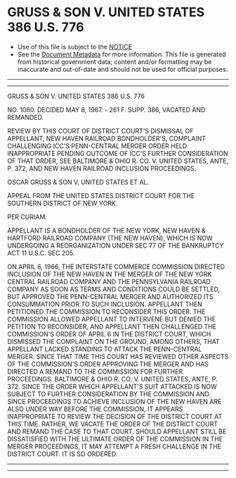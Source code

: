 ---
---

# GRUSS & SON V. UNITED STATES 386 U.S. 776

* Use of this file is subject to the [NOTICE](https://github.com/publicdocs/notice/blob/master/NOTICE)
* See the [Document Metadata](../../../) for more information.
  This file is generated from historical government data; content and/or formatting may be inaccurate and out-of-date and should not be used for official purposes.

----------
----------

GRUSS & SON V. UNITED STATES 386 U.S. 776

NO. 1060.  DECIDED MAY 8, 1967.  - 261 F. SUPP. 386, VACATED AND REMANDED.

REVIEW BY THIS COURT OF DISTRICT COURT'S DISMISSAL OF APPELLANT, NEW HAVEN RAILROAD BONDHOLDER'S, COMPLAINT CHALLENGING ICC'S PENN-CENTRAL MERGER ORDER HELD INAPPROPRIATE PENDING OUTCOME OF ICC'S FURTHER CONSIDERATION OF THAT ORDER, SEE BALTIMORE & OHIO R. CO. V. UNITED STATES, ANTE, P. 372, AND NEW HAVEN RAILROAD INCLUSION PROCEEDINGS.

OSCAR GRUSS & SON V. UNITED STATES ET AL.

APPEAL FROM THE UNITED STATES DISTRICT COURT FOR THE SOUTHERN DISTRICT OF NEW YORK.

PER CURIAM.

APPELLANT IS A BONDHOLDER OF THE NEW YORK, NEW HAVEN & HARTFORD RAILROAD COMPANY (THE NEW HAVEN), WHICH IS NOW UNDERGOING A REORGANIZATION UNDER SEC 77 OF THE BANKRUPTCY ACT 11 U.S.C. SEC 205.

ON APRIL 6, 1966, THE INTERSTATE COMMERCE COMMISSION DIRECTED INCLUSION OF THE NEW HAVEN IN THE MERGER OF THE NEW YORK CENTRAL RAILROAD COMPANY AND THE PENNSYLVANIA RAILROAD COMPANY AS SOON AS TERMS AND CONDITIONS COULD BE SETTLED, BUT APPROVED THE PENN-CENTRAL MERGER AND AUTHORIZED ITS CONSUMMATION PRIOR TO SUCH INCLUSION.  APPELLANT THEN PETITIONED THE COMMISSION TO RECONSIDER THIS ORDER.  THE COMMISSION ALLOWED APPELLANT TO INTERVENE BUT DENIED THE PETITION TO RECONSIDER, AND APPELLANT THEN CHALLENGED THE COMMISSION'S ORDER OF APRIL 6 IN THE DISTRICT COURT, WHICH DISMISSED THE COMPLAINT ON THE GROUND, AMONG OTHERS, THAT APPELLANT LACKED STANDING TO ATTACK THE PENN-CENTRAL MERGER.  SINCE THAT TIME THIS COURT HAS REVIEWED OTHER ASPECTS OF THE COMMISSION'S ORDER APPROVING THE MERGER AND HAS DIRECTED A REMAND TO THE COMMISSION FOR FURTHER PROCEEDINGS.  BALTIMORE & OHIO R. CO. V. UNITED STATES, ANTE, P. 372.  SINCE THE ORDER WHICH APPELLANT'S SUIT ATTACKED IS NOW SUBJECT TO FURTHER CONSIDERATION BY THE COMMISSION AND SINCE PROCEEDINGS TO ACHIEVE INCLUSION OF THE NEW HAVEN ARE ALSO UNDER WAY BEFORE THE COMMISSION, IT APPEARS INAPPROPRIATE TO REVIEW THE DECISION OF THE DISTRICT COURT AT THIS TIME.  RATHER, WE VACATE THE ORDER OF THE DISTRICT COURT AND REMAND THE CASE TO THAT COURT.  SHOULD APPELLANT STILL BE DISSATISFIED WITH THE ULTIMATE ORDER OF THE COMMISSION IN THE MERGER PROCEEDINGS, IT MAY ATTEMPT A FRESH CHALLENGE IN THE DISTRICT COURT.  IT IS SO ORDERED.


----------
----------


